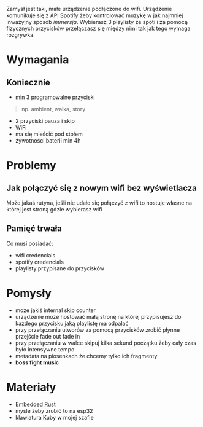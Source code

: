 Zamysł jest taki, małe urządzenie podłączone do wifi. Urządzenie komunikuje się z API Spotify żeby kontrolować muzykę w jak najmniej inwazyjny sposób _immersja_. Wybierasz 3 playlisty ze spoti i za pomocą fizycznych przycisków przełączasz się między nimi tak jak tego wymaga rozgrywka.
# Wymagania

## Koniecznie
- min 3 programowalne przyciski
> np. ambient, walka, story
- 2 przyciski pauza i skip
- WiFi
- ma się mieścić pod stołem
- żywotności baterii min 4h 
# Problemy
## Jak połączyć się z nowym wifi bez wyświetlacza
Może jakaś rutyna, jeśli nie udało się połączyć z wifi to hostuje własne na której jest stroną gdzie wybierasz wifi
## Pamięć trwała
Co musi posiadać:
- wifi credencials
- spotify credencials
- playlisty przypisane do przycisków
# Pomysły
- może jakiś internal skip counter
- urządzenie może hostować małą stronę na której przypisujesz do każdego przycisku jaką playlistę ma odpalać
- przy przełączaniu utworów za pomocą przycisków zrobić płynne przejście fade out fade in
- przy przełączaniu w walce skipuj kilka sekund początku żeby cały czas było intensywne tempo 
- metadata na piosenkach że chcemy tylko ich fragmenty 
- **boss fight music**
# Materiały
- [Embedded Rust](https://docs.esp-rs.org/book/introduction.html)
- myśle żeby zrobić to na esp32
- klawiatura Kuby w mojej szafie